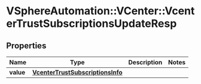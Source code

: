 # VSphereAutomation::VCenter::VcenterTrustSubscriptionsUpdateResp

## Properties
Name | Type | Description | Notes
------------ | ------------- | ------------- | -------------
**value** | [**VcenterTrustSubscriptionsInfo**](VcenterTrustSubscriptionsInfo.md) |  | 


